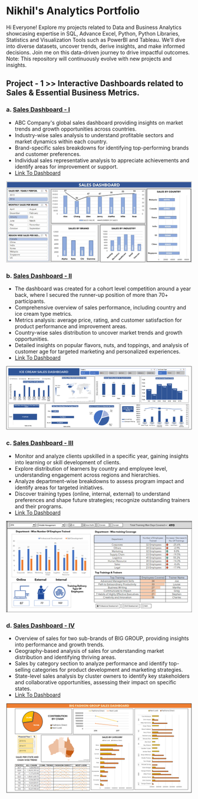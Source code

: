 # Nikhil's Analytics Portfolio
Hi Everyone! Explore my projects related to Data and Business Analytics showcasing expertise in SQL, Advance Excel, Python, Python Libraries, Statistics and Visualization Tools such as PowerBI and Tableau. We'll dive into diverse datasets, uncover trends, derive insights, and make informed decisions. Join me on this data-driven journey to drive impactful outcomes.
Note: This repository will continuously evolve with new projects and insights.

## Project - 1 >>  Interactive Dashboards related to Sales & Essential Business Metrics.

### a. [Sales Dashboard - I](https://github.com/NikhilAsudani1/Analytics-Portfolio/blob/89897dec5b36e1f4b6570b6f88e760313f31e358/ADVANCE%20EXCEL/Dashboard%20-%20I%20(Raw%20%26%20Woking%20File).xlsx)
- ABC Company's global sales dashboard providing insights on market trends and growth opportunities across countries.
- Industry-wise sales analysis to understand profitable sectors and market dynamics within each country.
- Brand-specific sales breakdowns for identifying top-performing brands and customer preferences.
- Individual sales representative analysis to appreciate achievements and identify areas for improvement or support.
- [Link To Dashboard](https://drive.google.com/file/d/1uPoMqr0WcgdFr6ZlBkP0a-Oa8U_RtkMq/view?usp=drive_link)

![](https://github.com/NikhilAsudani1/Analytics-Portfolio/blob/main/ADVANCE%20EXCEL/Dashboard%20-%20I.jpeg)

### b. [Sales Dashboard - II](https://github.com/NikhilAsudani1/Analytics-Portfolio/blob/89897dec5b36e1f4b6570b6f88e760313f31e358/ADVANCE%20EXCEL/Dashboard%20-%20II%20(Raw%20%26%20Woking%20File).xlsx)
- The dashboard was created for a cohort level competition around a year back, where I secured the runner-up position of more than 70+ participants.
- Comprehensive overview of sales performance, including country and ice cream type metrics.
- Metrics analysis: average price, rating, and customer satisfaction for product performance and improvement areas.
- Country-wise sales distribution to uncover market trends and growth opportunities.
- Detailed insights on popular flavors, nuts, and toppings, and analysis of customer age for targeted marketing and personalized experiences.
- [Link To Dashboard](https://drive.google.com/file/d/1uJKThtKJhQYOh1YqhRhVFRCQfTwGntkA/view?usp=drive_link)

![ADVANCE EXCEL/Dashboard - II.jpeg](https://github.com/NikhilAsudani1/Analytics-Portfolio/blob/89897dec5b36e1f4b6570b6f88e760313f31e358/ADVANCE%20EXCEL/Dashboard%20-%20II.PNG)

### c. [Sales Dashboard - III](https://github.com/NikhilAsudani1/Analytics-Portfolio/blob/89897dec5b36e1f4b6570b6f88e760313f31e358/ADVANCE%20EXCEL/Dashboard%20-%20III%20(Raw%20%26%20Woking%20File).xlsx)
- Monitor and analyze clients upskilled  in a specific year, gaining insights into learning or skill development of clients.
- Explore distribution of learners by country and employee level, understanding engagement across regions and hierarchies.
- Analyze department-wise breakdowns to assess program impact and identify areas for targeted initiatives.
- Discover training types (online, internal, external) to understand preferences and shape future strategies; recognize outstanding trainers and their programs.
- [Link To Dashboard](https://drive.google.com/file/d/1uW2YjlO96xqCh4wewClgrU_RVr3siCcx/view?usp=sharing)

![ADVANCE EXCEL/Dashboard - III.jpeg](https://github.com/NikhilAsudani1/Analytics-Portfolio/blob/89897dec5b36e1f4b6570b6f88e760313f31e358/ADVANCE%20EXCEL/Dashboard%20-%20III.PNG)

### d. [Sales Dashboard - IV](https://github.com/NikhilAsudani1/Analytics-Portfolio/blob/89897dec5b36e1f4b6570b6f88e760313f31e358/ADVANCE%20EXCEL/Dashboard%20-%20IV%20(Raw%20%26%20Woking%20File).xlsx)
- Overview of sales for two sub-brands of BIG GROUP, providing insights into performance and growth trends.
- Geography-based analysis of sales for understanding market distribution and identifying thriving areas.
- Sales by category section to analyze performance and identify top-selling categories for product development and marketing strategies.
- State-level sales analysis by cluster owners to identify key stakeholders and collaborative opportunities, assessing their impact on specific states.
- [Link To Dashboard](https://drive.google.com/file/d/1uLecf0f6Q87v38bVD0ScoKrqZbviFFCa/view?usp=sharing)

![ADVANCE EXCEL/Dashboard - IV.jpeg](https://github.com/NikhilAsudani1/Analytics-Portfolio/blob/89897dec5b36e1f4b6570b6f88e760313f31e358/ADVANCE%20EXCEL/Dashboard%20-%20IV.PNG)


